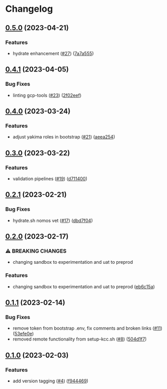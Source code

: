 # Changelog

## [0.5.0](https://github.com/ssc-spc-ccoe-cei/gcp-tools/compare/0.4.1...0.5.0) (2023-04-21)


### Features

* hydrate enhancement ([#27](https://github.com/ssc-spc-ccoe-cei/gcp-tools/issues/27)) ([7a7a555](https://github.com/ssc-spc-ccoe-cei/gcp-tools/commit/7a7a55593fe3cc86fbac3d5d106a5abf650b32dc))

## [0.4.1](https://github.com/ssc-spc-ccoe-cei/gcp-tools/compare/0.4.0...0.4.1) (2023-04-05)


### Bug Fixes

* linting gcp-tools ([#23](https://github.com/ssc-spc-ccoe-cei/gcp-tools/issues/23)) ([2f02eef](https://github.com/ssc-spc-ccoe-cei/gcp-tools/commit/2f02eef0b297c84d0282e398879c27cb63150130))

## [0.4.0](https://github.com/ssc-spc-ccoe-cei/gcp-tools/compare/0.3.0...0.4.0) (2023-03-24)


### Features

* adjust yakima roles in bootstrap ([#21](https://github.com/ssc-spc-ccoe-cei/gcp-tools/issues/21)) ([aeea254](https://github.com/ssc-spc-ccoe-cei/gcp-tools/commit/aeea254441a4484a581c12e71206a11833db6296))

## [0.3.0](https://github.com/ssc-spc-ccoe-cei/gcp-tools/compare/0.2.1...0.3.0) (2023-03-22)


### Features

* validation pipelines ([#19](https://github.com/ssc-spc-ccoe-cei/gcp-tools/issues/19)) ([d711400](https://github.com/ssc-spc-ccoe-cei/gcp-tools/commit/d7114007bbc33d68c915d6658f8763483fade830))

## [0.2.1](https://github.com/ssc-spc-ccoe-cei/gcp-tools/compare/0.2.0...0.2.1) (2023-02-21)


### Bug Fixes

* hydrate.sh nomos vet ([#17](https://github.com/ssc-spc-ccoe-cei/gcp-tools/issues/17)) ([dbd7f04](https://github.com/ssc-spc-ccoe-cei/gcp-tools/commit/dbd7f046625914dc297bc9be0463bdd6fb3b1231))

## [0.2.0](https://github.com/ssc-spc-ccoe-cei/gcp-tools/compare/0.1.1...0.2.0) (2023-02-17)


### ⚠ BREAKING CHANGES

* changing sandbox to experimentation and uat to preprod

### Features

* changing sandbox to experimentation and uat to preprod  ([eb6c15a](https://github.com/ssc-spc-ccoe-cei/gcp-tools/commit/eb6c15a1defdb6bcab19d8fb548eca815fe11374))

## [0.1.1](https://github.com/ssc-spc-ccoe-cei/gcp-tools/compare/0.1.0...0.1.1) (2023-02-14)


### Bug Fixes

* remove token from bootstrap .env, fix comments and broken links ([#11](https://github.com/ssc-spc-ccoe-cei/gcp-tools/issues/11)) ([53efe0e](https://github.com/ssc-spc-ccoe-cei/gcp-tools/commit/53efe0ead73a1bfd0b00a8b07fc7c89424229d7b))
* removed remote functionality from setup-kcc.sh ([#8](https://github.com/ssc-spc-ccoe-cei/gcp-tools/issues/8)) ([504d1f7](https://github.com/ssc-spc-ccoe-cei/gcp-tools/commit/504d1f734f8ff2385be1e7f435e3bf33fe72c1fd))

## [0.1.0](https://github.com/ssc-spc-ccoe-cei/gcp-tools/compare/v0.0.1...0.1.0) (2023-02-03)


### Features

* add version tagging ([#4](https://github.com/ssc-spc-ccoe-cei/gcp-tools/issues/4)) ([f944469](https://github.com/ssc-spc-ccoe-cei/gcp-tools/commit/f9444698fe946787517e5e49853b25110c0cb213))
